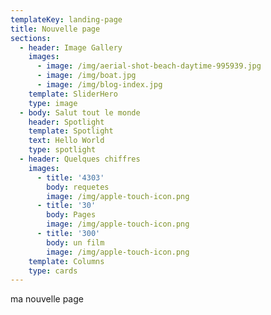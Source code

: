 ```yaml
---
templateKey: landing-page
title: Nouvelle page
sections:
  - header: Image Gallery
    images:
      - image: /img/aerial-shot-beach-daytime-995939.jpg
      - image: /img/boat.jpg
      - image: /img/blog-index.jpg
    template: SliderHero
    type: image
  - body: Salut tout le monde
    header: Spotlight
    template: Spotlight
    text: Hello World
    type: spotlight
  - header: Quelques chiffres
    images:
      - title: '4303'
        body: requetes
        image: /img/apple-touch-icon.png
      - title: '30'
        body: Pages
        image: /img/apple-touch-icon.png
      - title: '300'
        body: un film
        image: /img/apple-touch-icon.png
    template: Columns
    type: cards
---
```

ma nouvelle page
